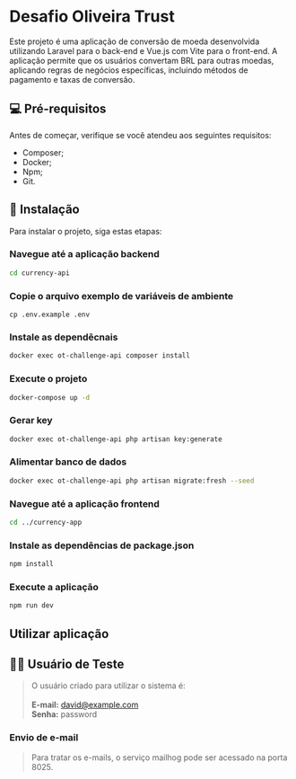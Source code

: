 # Desafio Oliveira Trust

Este projeto é uma aplicação de conversão de moeda desenvolvida utilizando Laravel para o back-end e Vue.js com Vite para o front-end. A aplicação permite que os usuários convertam BRL para outras moedas, aplicando regras de negócios específicas, incluindo métodos de pagamento e taxas de conversão.

## 💻 Pré-requisitos

Antes de começar, verifique se você atendeu aos seguintes requisitos:
* Composer;
* Docker;
* Npm;
* Git.

## 🚀 Instalação

Para instalar o projeto, siga estas etapas:

### Navegue até a aplicação backend
```bash
cd currency-api
```

### Copie o arquivo exemplo de variáveis de ambiente
```
cp .env.example .env
```

### Instale as dependêcnais
```bash
docker exec ot-challenge-api composer install
```

### Execute o projeto
```bash
docker-compose up -d
```

### Gerar key
```bash
docker exec ot-challenge-api php artisan key:generate
```

### Alimentar banco de dados
```bash
docker exec ot-challenge-api php artisan migrate:fresh --seed
```

### Navegue até a aplicação frontend
```bash
cd ../currency-app
```

### Instale as dependências de package.json
```bash
npm install
```

### Execute a aplicação
```bash
npm run dev
```

## Utilizar aplicação


## 🧑‍💻 Usuário de Teste
> O usuário criado para utilizar o sistema é:<br /><br />
> **E-mail:** david@example.com<br />
> **Senha:** password

### Envio de e-mail
> Para tratar os e-mails, o serviço mailhog pode ser acessado na porta 8025.